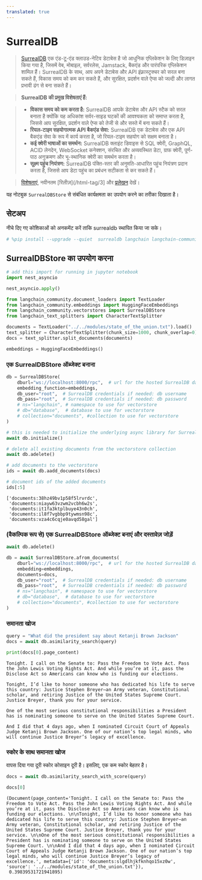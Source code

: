 ```yaml
---
translated: true
---
```


# SurrealDB

>[SurrealDB](https://surrealdb.com/) एक एंड-टू-एंड क्लाउड-नेटिव डेटाबेस है जो आधुनिक एप्लिकेशन के लिए डिज़ाइन किया गया है, जिसमें वेब, मोबाइल, सर्वरलेस, Jamstack, बैकएंड और पारंपरिक एप्लिकेशन शामिल हैं। SurrealDB के साथ, आप अपने डेटाबेस और API इंफ़्रास्ट्रक्चर को सरल बना सकते हैं, विकास समय को कम कर सकते हैं, और सुरक्षित, प्रदर्शन वाले ऐप्स को जल्दी और लागत प्रभावी ढंग से बना सकते हैं।

>**SurrealDB की प्रमुख विशेषताएं हैं:**

>* **विकास समय को कम करता है:** SurrealDB आपके डेटाबेस और API स्टैक को सरल बनाता है क्योंकि यह अधिकांश सर्वर-साइड घटकों की आवश्यकता को समाप्त करता है, जिससे आप सुरक्षित, प्रदर्शन वाले ऐप्स को तेजी से और सस्ते में बना सकते हैं।
>* **रियल-टाइम सहयोगात्मक API बैकएंड सेवा:** SurrealDB एक डेटाबेस और एक API बैकएंड सेवा के रूप में कार्य करता है, जो रियल-टाइम सहयोग को सक्षम बनाता है।
>* **कई क्वेरी भाषाओं का समर्थन:** SurrealDB क्लाइंट डिवाइस से SQL क्वेरी, GraphQL, ACID लेनदेन, WebSocket कनेक्शन, संरचित और अव्यवस्थित डेटा, ग्राफ क्वेरी, पूर्ण-पाठ अनुक्रमण और भू-स्थानिक क्वेरी का समर्थन करता है।
>* **सूक्ष्म पहुंच नियंत्रण:** SurrealDB पंक्ति-स्तर की अनुमति-आधारित पहुंच नियंत्रण प्रदान करता है, जिससे आप डेटा पहुंच का प्रबंधन सटीकता से कर सकते हैं।

>[विशेषताएं](https://surrealdb.com/features), नवीनतम [रिलीज़](/html-tag/3] और [प्रलेखन](https://surrealdb.com/docs) देखें।

यह नोटबुक `SurrealDBStore` से संबंधित कार्यक्षमता का उपयोग करने का तरीका दिखाता है।

## सेटअप

नीचे दिए गए कोशिकाओं को अनकमेंट करें ताकि surrealdb स्थापित किया जा सके।

```python
# %pip install --upgrade --quiet  surrealdb langchain langchain-community
```

## SurrealDBStore का उपयोग करना

```python
# add this import for running in jupyter notebook
import nest_asyncio

nest_asyncio.apply()
```

```python
from langchain_community.document_loaders import TextLoader
from langchain_community.embeddings import HuggingFaceEmbeddings
from langchain_community.vectorstores import SurrealDBStore
from langchain_text_splitters import CharacterTextSplitter
```

```python
documents = TextLoader("../../modules/state_of_the_union.txt").load()
text_splitter = CharacterTextSplitter(chunk_size=1000, chunk_overlap=0)
docs = text_splitter.split_documents(documents)

embeddings = HuggingFaceEmbeddings()
```

### एक SurrealDBStore ऑब्जेक्ट बनाना

```python
db = SurrealDBStore(
    dburl="ws://localhost:8000/rpc",  # url for the hosted SurrealDB database
    embedding_function=embeddings,
    db_user="root",  # SurrealDB credentials if needed: db username
    db_pass="root",  # SurrealDB credentials if needed: db password
    # ns="langchain", # namespace to use for vectorstore
    # db="database",  # database to use for vectorstore
    # collection="documents", #collection to use for vectorstore
)

# this is needed to initialize the underlying async library for SurrealDB
await db.initialize()

# delete all existing documents from the vectorstore collection
await db.adelete()

# add documents to the vectorstore
ids = await db.aadd_documents(docs)

# document ids of the added documents
ids[:5]
```

```output
['documents:38hz49bv1p58f5lrvrdc',
 'documents:niayw63vzwm2vcbh6w2s',
 'documents:it1fa3ktplbuye43n0ch',
 'documents:il8f7vgbbp9tywmsn98c',
 'documents:vza4c6cqje0avqd58gal']
```

### (वैकल्पिक रूप से) एक SurrealDBStore ऑब्जेक्ट बनाएं और दस्तावेज़ जोड़ें

```python
await db.adelete()

db = await SurrealDBStore.afrom_documents(
    dburl="ws://localhost:8000/rpc",  # url for the hosted SurrealDB database
    embedding=embeddings,
    documents=docs,
    db_user="root",  # SurrealDB credentials if needed: db username
    db_pass="root",  # SurrealDB credentials if needed: db password
    # ns="langchain", # namespace to use for vectorstore
    # db="database",  # database to use for vectorstore
    # collection="documents", #collection to use for vectorstore
)
```

### समानता खोज

```python
query = "What did the president say about Ketanji Brown Jackson"
docs = await db.asimilarity_search(query)
```

```python
print(docs[0].page_content)
```

```output
Tonight. I call on the Senate to: Pass the Freedom to Vote Act. Pass the John Lewis Voting Rights Act. And while you’re at it, pass the Disclose Act so Americans can know who is funding our elections.

Tonight, I’d like to honor someone who has dedicated his life to serve this country: Justice Stephen Breyer—an Army veteran, Constitutional scholar, and retiring Justice of the United States Supreme Court. Justice Breyer, thank you for your service.

One of the most serious constitutional responsibilities a President has is nominating someone to serve on the United States Supreme Court.

And I did that 4 days ago, when I nominated Circuit Court of Appeals Judge Ketanji Brown Jackson. One of our nation’s top legal minds, who will continue Justice Breyer’s legacy of excellence.
```

### स्कोर के साथ समानता खोज

वापस दिया गया दूरी स्कोर कोसाइन दूरी है। इसलिए, एक कम स्कोर बेहतर है।

```python
docs = await db.asimilarity_search_with_score(query)
```

```python
docs[0]
```

```output
(Document(page_content='Tonight. I call on the Senate to: Pass the Freedom to Vote Act. Pass the John Lewis Voting Rights Act. And while you’re at it, pass the Disclose Act so Americans can know who is funding our elections. \n\nTonight, I’d like to honor someone who has dedicated his life to serve this country: Justice Stephen Breyer—an Army veteran, Constitutional scholar, and retiring Justice of the United States Supreme Court. Justice Breyer, thank you for your service. \n\nOne of the most serious constitutional responsibilities a President has is nominating someone to serve on the United States Supreme Court. \n\nAnd I did that 4 days ago, when I nominated Circuit Court of Appeals Judge Ketanji Brown Jackson. One of our nation’s top legal minds, who will continue Justice Breyer’s legacy of excellence.', metadata={'id': 'documents:slgdlhjkfknhqo15xz0w', 'source': '../../modules/state_of_the_union.txt'}),
 0.39839531721941895)
```
